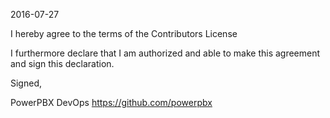 2016-07-27

I hereby agree to the terms of the Contributors License

I furthermore declare that I am authorized and able to make this
agreement and sign this declaration.

Signed,

PowerPBX DevOps
https://github.com/powerpbx
